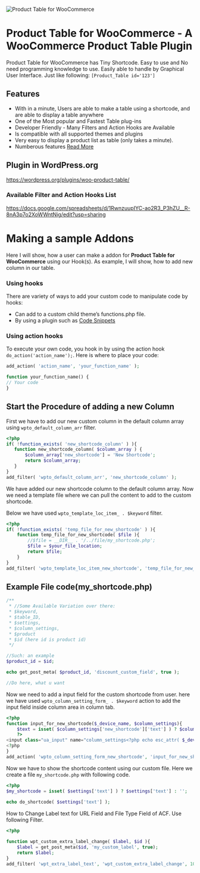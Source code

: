 ![Product Table for WooCommerce](https://raw.githubusercontent.com/codersaiful/woo-product-table/master/assets/images/wpt-logo.png)

# Product Table for WooCommerce - A WooCommerce Product Table Plugin
Product Table for WooCommerce has Tiny Shortcode. Easy to use and No need programming knowledge to use. Easily able to handle by Graphical User Interface. Just like following:
```[Product_Table id='123']```

## Features
- With in a minute, Users are able to make a table using a shortcode, and are able to display a table anywhere
- One of the Most popular and Fastest Table plug-ins
- Developer Friendly - Many Filters and Action Hooks are Available
- Is compatible with all supported themes and plugins
- Very easy to display a product list as table (only takes a minute).
- Numberous features [Read More](https://wooproducttable.com/)

## Plugin in WordPress.org
https://wordpress.org/plugins/woo-product-table/

### Available Filter and Action Hooks List
https://docs.google.com/spreadsheets/d/1RwnzuupIYC-ao2R3_P3hZU__R-8nA3p7o2XoWWntNig/edit?usp=sharing

# Making a sample Addons
Here I will show, how a user can make a addon for **Product Table for WooCommerce** using our Hook(s). As example, I will show, how to add new column in our table.

### Using hooks
There are variety of ways to add your custom code to manipulate code by hooks:
- Can add to a custom child theme’s functions.php file.
- By using a plugin such as [Code Snippets](https://wordpress.org/plugins/code-snippets/)

### Using action hooks
To execute your own code, you hook in by using the action hook ```do_action('action_name');```. Here is where to place your code:
```php
add_action( 'action_name', 'your_function_name' );

function your_function_name() {
// Your code
}
```
## Start the Procedure of adding a new Column
First we have to add our new custom column in the default column array using ```wpto_default_column_arr``` filter.
```php
<?php
if( !function_exists( 'new_shortcode_column' ) ){
   function new_shortcode_column( $column_array ) {
       $column_array['new_shortcode'] = 'New Shortcode';
       return $column_array;
   }
}
add_filter( 'wpto_default_column_arr', 'new_shortcode_column' );
```
We have added our new shortcode column to the default column array. Now we need a template file where we can pull the content to add to the custom shortcode.

Below we have used ```wpto_template_loc_item_ . $keyword``` filter.
```php
<?php
if( !function_exists( 'temp_file_for_new_shortcode' ) ){
    function temp_file_for_new_shortcode( $file ){
        //$file = __DIR__ . '/../file/my_shortcode.php';
        $file = $your_file_location;
        return $file;
    }
}
add_filter( 'wpto_template_loc_item_new_shortcode', 'temp_file_for_new_shortcode', 10 );
```

## Example File code(my_shortcode.php)
```php
/**
 * //Some Available Variation over there:
 * $keyword, 
 * $table_ID, 
 * $settings, 
 * $column_settings, 
 * $product
 * $id (here id is product id)
 */  

//Such: an example
$product_id = $id;

echo get_post_meta( $product_id, 'discount_custom_field', true );

//Do here, what u want

```

Now we need to add a input field for the custom shortcode from user. here we have used ```wpto_column_setting_form_ . $keyword``` action to add the input field inside column area in column tab.
```php
<?php
function input_for_new_shortcode($_device_name, $column_settings){
    $text = isset( $column_settings['new_shortcode']['text'] ) ? $column_settings['new_shortcode']['text'] : false;
    ?>
<input class="ua_input" name="column_settings<?php echo esc_attr( $_device_name ); ?>[new_shortcode]" value="<?php echo esc_attr( $text ); ?>">
<?php 
}
add_action( 'wpto_column_setting_form_new_shortcode', 'input_for_new_shortcode', 10, 2 );
```
Now we have to show the shortcode content using our custom file. Here we create a file ```my_shortcode.php``` with following code.
```php
<?php
$my_shortcode = isset( $settings['text'] ) ? $settings['text'] : '';
 
echo do_shortcode( $settings['text'] );
```

How to Change Label text for URL Field and File Type Field of ACF. Use following Filter.
```php
<?php

function wpt_custom_extra_label_change( $label, $id ){
    $label = get_post_meta($id, 'my_custom_label', true);
    return $label;
}
add_filter( 'wpt_extra_label_text', 'wpt_custom_extra_label_change', 10, 2 );
```
